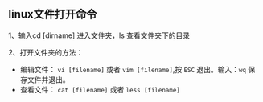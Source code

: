 ## linux文件打开命令
1、输入cd [dirname] 进入文件夹，ls 查看文件夹下的目录

2、打开文件夹的方法：

- 编辑文件： `vi [filename]` 或者 `vim [filename]`,按 `ESC` 退出。输入：`wq` 保存文件并退出。
- 查看文件： `cat [filename]` 或者 `less [filename]`